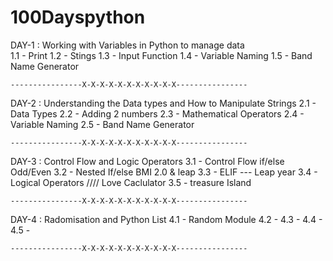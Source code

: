 # 100Dayspython


DAY-1 : Working with Variables in Python to manage data         
    1.1 - Print
    1.2 - Stings
    1.3 - Input Function
    1.4 - Variable Naming
    1.5 - Band Name Generator
    
    ----------------X-X-X-X-X-X-X-X-X-X-X----------------

DAY-2 : Understanding the Data types and How to Manipulate Strings 
    2.1 - Data Types
    2.2 - Adding 2 numbers 
    2.3 - Mathematical Operators
    2.4 - Variable Naming
    2.5 - Band Name Generator
    
    ----------------X-X-X-X-X-X-X-X-X-X-X----------------

DAY-3 : Control Flow and Logic Operators 
    3.1 - Control Flow if/else Odd/Even
    3.2 - Nested If/else BMI 2.0 & leap
    3.3 - ELIF --- Leap year
    3.4 - Logical Operators //// Love Caclulator
    3.5 - treasure Island
    
    ----------------X-X-X-X-X-X-X-X-X-X-X---------------- 
 
DAY-4 : Radomisation and Python List
    4.1 - Random Module 
    4.2 - 
    4.3 - 
    4.4 - 
    4.5 - 
    
    ----------------X-X-X-X-X-X-X-X-X-X-X---------------- 
 
